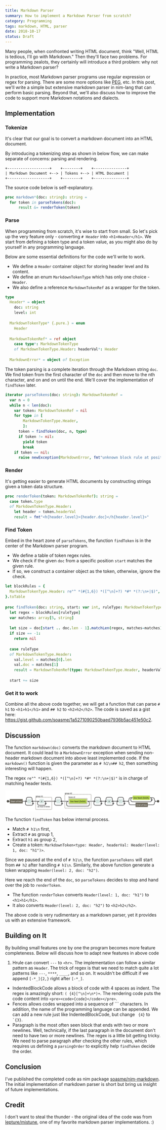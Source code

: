 ```yaml
---
title: Markdown Parser
summary: How to implement a Markdown Parser from scratch?
category: Programming
tags: markdown, HTML, parser
date: 2018-10-17
status: Draft
---
```


Many people, when confronted writing HTML document, think "Well, HTML is tedious, I'll go with Markdown." Then they'll face two problems. For programming zealots, they certainly will introduce a third problem: why not write a Markdown parser?

In practice, most Markdown parser programs use regular expression or regex for parsing. There are some more options like [PEG](https://github.com/jgm/peg-markdown), etc. In this post, we'll write a simple but extensive markdown parser in nim-lang that can perform basic parsing. Beyond that, we'll also discuss how to improve the code to support more Markdown notations and dialects.

## Implementation

### Tokenize

It's clear that our goal is to convert a markdown document into an HTML document.

By introducing a tokenizing step as shown in below flow,
we can make separate of concerns: parsing and rendering.

```
+-------------------+    +--------+    +---------------+
| Markdown Document +--> | Tokens +--> | HTML Document |
+-------------------+    +--------+    +---------------+
```

The source code below is self-explanatory.

```nim
proc markdown*(doc: string): string =
  for token in parseTokens(doc):
      result &= renderToken(token)
```

### Parse

When programming from scratch, it's wise to start from small. So let's pick up
the very feature only - converting `# Header` into `<h1>Header</h1>`. We start from
defining a token type and a token value, as you might also do by yourself in any
programming language.

Below are some essential definitions for the code we'll write to work.

* We define a `Header` container object for storing header level and its content.
* We define an enum `MarkdownTokenType` which has only one choice - `Header`.
* We also define a reference `MarkdownTokenRef` as a wrapper for the token.

```nim
type
  Header* = object
    doc: string
    level: int

  MarkdownTokenType* {.pure.} = enum
    Header

  MarkdownTokenRef* = ref object
    case type*: MarkdownTokenType
    of MarkdownTokenType.Header: headerVal*: Header

  MarkdownError* = object of Exception
```

The token parsing is a complete iteration through the Markdown string `doc`.
We find token from the first character of the `doc` and then move to
the nth character, and on and on until the end. We'll cover the implementation
of `findToken` later.

```nim
iterator parseTokens(doc: string): MarkdownTokenRef =
  var n = 0
  while n < len(doc):
    var token: MarkdownTokenRef = nil
    for type in [
        MarkdownTokenType.Header,
        ]:
      token = findToken(doc, n, type)
      if token != nil:
        yield token
        break
    if token == nil:
      raise newException(MarkdownError, fmt"unknown block rule at position {n}.")
```

### Render

It's getting easier to generate HTML documents by constructing strings given a token data structure.

```nim
proc renderToken(token: MarkdownTokenRef): string =
  case token.type
  of MarkdownTokenType.Header:
    let header = token.headerVal
    result = fmt"<h{header.level}>{header.doc}</h{header.level}>"
```

### Find Token

Embed in the heart zone of `parseTokens`, the function `findToken` is in the center
of the Markdown parser program.

* We define a table of token regex rules.
* We check if the given `doc` from a specific position `start` matches the given rule.
* If so, we construct a container object as the token, otherwise, ignore the check.

```nim
let blockRules = {
  MarkdownTokenType.Header: re"^ *(#{1,6}) *([^\n]+?) *#* *(?:\n+|$)",
}.toTable

proc findToken(doc: string, start: var int, ruleType: MarkdownTokenType): MarkdownTokenRef =
  let regex = blockRules[ruleType]
  var matches: array[5, string]

  let size = doc[start .. doc.len - 1].matchLen(regex, matches=matches)
  if size == -1:
    return nil

  case ruleType
  of MarkdownTokenType.Header:
    val.level = matches[0].len
    val.doc = matches[1]
    result = MarkdownTokenRef(type: MarkdownTokenType.Header, headerVal: val) 

  start += size
```

### Get it to work

Combine all the above code together, we will get a function that can parse `# h1` to `<h1>h1</h1>` and `## h2` to `<h2>h2</h2>`. The code is saved as a gist here: <https://gist.github.com/soasme/1a5271090250baed7936b5ac451e50c2>.

## Discussion

The function `markdown(doc)` converts the markdown document to HTML document. It could lead to a `MarkdownError` exception when sending non-header markdown document into above least implemented code.  If the `markdown()` function is given the parameter as `# h1\n## h2`, then something interesting will happen.

The regex `re"^ *(#{1,6}) *([^\n]+?) *#* *(?:\n+|$)"` is in charge of matching header texts.

![Header Regex Rule](/static/images/markdown-parser-header-regex.svg)

The function `findToken` has below internal process.

* Match `# h1\n` first,
* Extract `#` as group 1,
* Extract `h1` as group 2,
* Create a token: `MarkdownToken<type: Header, headerVal: Header(level: 1, doc: "h1")>`.

Since we paused at the end of `# h1\n`, the function `parseTokens` will start from `## h2` after handling `# h1\n`. Similarly, the above function generate a token wrapping `Header(level: 2, doc: "h2")`.

Here we reach the end of the `doc`, so `parseTokens` decides to stop and hand over the job to `renderToken`.

* The function `renderToken` converts `Header(level: 1, doc: "h1")` to `<h1>h1</h1>`.
* It also converts `Header(level: 2, doc: "h2")` to `<h2>h2</h2>`.

The above code is very rudimentary as a markdown parser, yet it provides us with an extensive framework.

## Building on It

By building small features one by one the program becomes more feature completeness. Below will discuss how to adapt new features in above code 

1. Hrule can convert `---` to `<hr>`. The implementation can follow a similar pattern as `Header`. The trick of regex is that we need to match quite a lot patterns like `---`, `****`, `____`, and so on. It wouldn't be difficult if we append `[-*_]{2,}` right after `[-*_]`.
* IndentedBlockCode allows a block of code with 4 spaces as indent. The regex is amazingly short: `( {4}[^\n]+\n*)+`. The rendering code puts the code content into `<pre><code>{code}</code></pre>`.
* Fences allows codes wrapped into a sequence of \`\`\` characters. In addition, the name of the programming language can be appended. We can add a new rule just like IndentedBlockCode, but change ` {4}` to <code>`{3}</code>.
* Paragraph is the most often seen block that ends with two or more newlines. Well, technically, if the last paragraph in the document don't need to have two or more newlines. The regex is a little bit getting tricky. We need to parse paragraph after checking the other rules, which requires us defining a `parsingOrder` to explicitly help `findToken` decide the order.

## Conclusion

I've published the completed code as nim package [soasme/nim-markdown]. The initial implementation of markdown parser is short but bring us insight of future implementations.

## Credit

I don't want to steal the thunder - the original idea of the code was from [lepture/mistune], one of my favorite markdown parser implementations. :)

[lepture/mistune]: https://github.com/lepture/mistune
[soasme/nim-markdown]: https://github.com/soasme/nim-markdown
